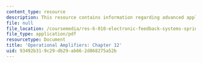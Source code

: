 ```yaml
---
content_type: resource
description: This resource contains information regarding advanced applications.
file: null
file_location: /coursemedia/res-6-010-electronic-feedback-systems-spring-2013/93492b319c29db29ab662d868275a52b_MITRES_6-010S13_chap12.pdf
file_type: application/pdf
resourcetype: Document
title: 'Operational Amplifiers: Chapter 12'
uid: 93492b31-9c29-db29-ab66-2d868275a52b
---
```

